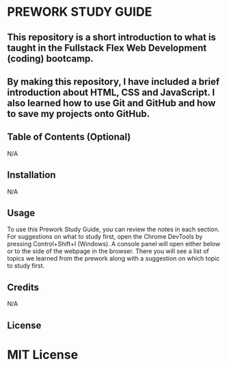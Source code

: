 # PREWORK STUDY GUIDE

## This repository is a short introduction to what is taught in the Fullstack Flex Web Development (coding) bootcamp.

## By making this repository, I have included a brief introduction about HTML, CSS and JavaScript. I also learned how to use Git and GitHub and how to save my projects onto GitHub.




## Table of Contents (Optional)

N/A

## Installation

N/A

## Usage

To use this Prework Study Guide, you can review the notes in each section. For suggestions on what to study first, open the Chrome DevTools by pressing Control+Shift+I (Windows). 
A console panel will open either below or to the side of the webpage in the browser. There you will see a list of topics we learned from the prework along with a suggestion on which topic to study first.



## Credits

N/A

## License

# MIT License

